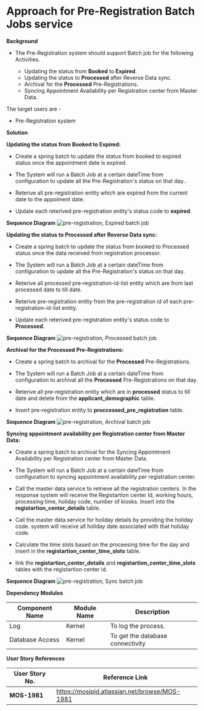 # Approach for Pre-Registration Batch Jobs service

**Background**
- The Pre-Registration system should support Batch job for the following Activities.

	- Updating the status from **Booked** to **Expired**.
	- Updating the status to **Processed** after Reverse Data sync.
	- Archival for the **Processed** Pre-Registrations.
	- Syncing Appointment Availability per Registration center from Master Data.

The target users are -
   - Pre-Registration system
   
   
   

**Solution**

**Updating the status from Booked to Expired:**

-   Create a spring batch to update the status from booked to expired status once the appointment date is expired.

- The System will run a Batch Job at a certain dateTime from configuration  to update all the Pre-Registration's status on that day..

- Reterive all pre-registration entity  which are expired from the current date to the appoiment date.

- Update each reterived pre-registration entity's status code to **expired**.

**Sequence Diagram**
![pre-registration, Expired batch job](_sequence_diagram/pre-registration-expired-batch-job.png)



**Updating the status to Processed after Reverse Data sync:**

-   Create a spring batch to update the status from booked to Processed status once the data received from registration processor.

- The System will run a Batch Job at a certain dateTime from configuration  to update all the Pre-Registration's status on that day.

- Reterive all processed pre-registration-id-list entity which are from last processed date to till date.

- Reterive pre-registration entity from the pre-registration id of each pre-registration-id-list entity.

- Update each reterived pre-registration entity's status code to **Processed**.

**Sequence Diagram**
![pre-registration, Processed batch job](_sequence_diagram/pre-registration-processed-batch-job.png)


**Archival for the Processed Pre-Registrations:**

-   Create a spring batch to archival for the **Processed** Pre-Registrations.

- The System will run a Batch Job at a certain dateTime from configuration  to archival all the **Processed** Pre-Registrations on that day.

- Reterive all pre-registration entity which are in **processed** status to till date and delete from the **applicant_demographic** table.

- Insert pre-registration entity to **proccessed_pre_registration** table.

**Sequence Diagram**
![pre-registration, Archival batch job](_sequence_diagram/pre-registration-archive-batch-job.png)





**Syncing appointment availability per Registration center from Master Data:**

-   Create a spring batch to archival for the Syncing Appointment Availability per Registration center from Master Data.

- The System will run a Batch Job at a certain dateTime from configuration  to syncing appointment availability per registration center.

- Call the master data service to retrieve all the registration centers. In the response system will receive the Registartion center Id, working hours, processing time, holiday code, number of kiosks. Insert into the **registartion_center_details** table.

- Call the master data service for holiday details by providing the holiday code. system will receive all holiday date associated with that holiday code.

- Calculate the time slots based on the proceesing time for the day and insert in the **registartion_center_time_slots** table.

- link the **registartion_center_details** and **registartion_center_time_slots** tables with the registartion center id.

**Sequence Diagram**
![pre-registration, Sync batch job](_sequence_diagram/pre-registartion-registartion-Client-Sync-Batch.png)


**Dependency Modules**

Component Name | Module Name | Description | 
-----|----------|-------------|
  Log        |          Kernel         |   To log the process.
  Database Access   |    Kernel      |      To get the database connectivity


**User Story References**

  **User Story No.** |  **Reference Link** |
  -----|----------|
  **MOS-1981**      |     <https://mosipid.atlassian.net/browse/MOS-1981>